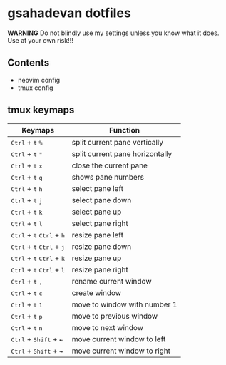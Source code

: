 # gsahadevan dotfiles

**WARNING** Do not blindly use my settings unless you know what it does. Use at your own risk!!!

## Contents

- neovim config
- tmux config

## tmux keymaps

|Keymaps         															                                |Function                        
|-----------------------------------------------------------------------------|--------------------------
|<kbd>Ctrl</kbd> + <kbd>t</kbd> <kbd>%</kbd>								                  | split current pane vertically
|<kbd>Ctrl</kbd> + <kbd>t</kbd> <kbd>"</kbd>								                  | split current pane horizontally
|<kbd>Ctrl</kbd> + <kbd>t</kbd> <kbd>x</kbd>								                  | close the current pane
|<kbd>Ctrl</kbd> + <kbd>t</kbd> <kbd>q</kbd>								                  | shows pane numbers
|<kbd>Ctrl</kbd> + <kbd>t</kbd> <kbd>h</kbd>								                  | select pane left
|<kbd>Ctrl</kbd> + <kbd>t</kbd> <kbd>j</kbd>           			                  | select pane down
|<kbd>Ctrl</kbd> + <kbd>t</kbd> <kbd>k</kbd>            			                | select pane up
|<kbd>Ctrl</kbd> + <kbd>t</kbd> <kbd>l</kbd>                      			      | select pane right
|<kbd>Ctrl</kbd> + <kbd>t</kbd> <kbd>Ctrl</kbd> + <kbd>h</kbd>                | resize pane left
|<kbd>Ctrl</kbd> + <kbd>t</kbd> <kbd>Ctrl</kbd> + <kbd>j</kbd>                | resize pane down
|<kbd>Ctrl</kbd> + <kbd>t</kbd> <kbd>Ctrl</kbd> + <kbd>k</kbd>                | resize pane up
|<kbd>Ctrl</kbd> + <kbd>t</kbd> <kbd>Ctrl</kbd> + <kbd>l</kbd>                | resize pane right
|<kbd>Ctrl</kbd> + <kbd>t</kbd> <kbd>, </kbd>								                  | rename current window
|<kbd>Ctrl</kbd> + <kbd>t</kbd> <kbd>c</kbd>                                  | create window
|<kbd>Ctrl</kbd> + <kbd>t</kbd> <kbd>1</kbd>								                  | move to window with number 1
|<kbd>Ctrl</kbd> + <kbd>t</kbd> <kbd>p</kbd>								                  | move to previous window
|<kbd>Ctrl</kbd> + <kbd>t</kbd> <kbd>n</kbd>								                  | move to next window
|<kbd>Ctrl</kbd> + <kbd>Shift</kbd> + <kbd>&#8592;</kbd>					            | move current window to left
|<kbd>Ctrl</kbd> + <kbd>Shift</kbd> + <kbd>&#8594;</kbd>					            | move current window to right
